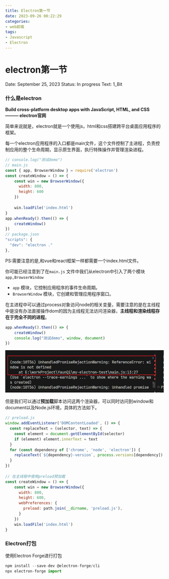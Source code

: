 ```yaml
---
title: Electron第一节
date: 2023-09-26 00:22:29
categories: 
- web前端
tags:
- Javascript
- Electron
---
```

# electron第一节

Date: September 25, 2023
Status: In progress
Text: 1_Bit

### 什么是electron

**Build cross-platform desktop apps with JavaScript, HTML, and CSS ——— electron官网**

简单来说就是，electron就是一个使用js，html和css搭建跨平台桌面应用程序的框架。

每一个electron应用程序的入口都是main文件，这个文件控制了主进程，负责控制应用的整个生命周期，显示原生界面，执行特殊操作并管理渲染进程。

```jsx
// console.log("测试demo")
// main.js
const { app, BrowserWindow } = require('electron')
const createWindow = () => {
    const win = new BrowserWindow({
      width: 800,
      height: 600
    })
  
    win.loadFile('index.html')
}
app.whenReady().then(() => {
    createWindow()
})
// package.json
"scripts": {
  "dev": "electron ."
},
```

PS:需要注意的是,和vue和react框架一样都需要一个index.html文件。

你可能已经注意到了在`main.js` 文件中我们从electron中引入了两个模块`app,BrowserWindow`

- `app` 模块，它控制应用程序的事件生命周期。
- `BrowserWindow` 模块，它创建和管理应用程序窗口。

在主进程中可以通过process对象访问node的相关变量，需要注意的是在主线程中是没有办法直接操作dom的因为主线程无法访问渲染器，**主线程和渲染线程存在于完全不同的进程**。

```jsx
app.whenReady().then(() => {
    createWindow()
    console.log("测试demo", window, document)
})
```

![Untitled](electron%E7%AC%AC%E4%B8%80%E8%8A%82%200da949a924f14c82a35e59f26099c561/Untitled.png)

但是我们可以通过**预加载**脚本访问这两个渲染器，可以同时访问到window和document以及Node.js环境，具体的方法如下。

```jsx
// preload.js
window.addEventListener('DOMContentLoaded', () => {
  const replaceText = (selector, text) => {
    const element = document.getElementById(selector)
    if (element) element.innerText = text
  }
  for (const dependency of ['chrome', 'node', 'electron']) {
    replaceText(`${dependency}-version`, process.versions[dependency])
  }
})

// 在主线程中使用preload预加载
const createWindow = () => {
    const win = new BrowserWindow({
      width: 800,
      height: 600,
      webPreferences: {
        preload: path.join(__dirname, 'preload.js'),
      }
    })
    win.loadFile('index.html')
}
```

### Electron打包

使用Electron Forge进行打包

```jsx
npm install --save-dev @electron-forge/cli
npx electron-forge import
```